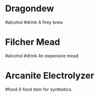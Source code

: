 # Dragondew
#alcohol #drink
A firey brew

# Filcher Mead
#alcohol #drink
An expensive mead
# Arcanite Electrolyzer
#food
A food item for synthetics.